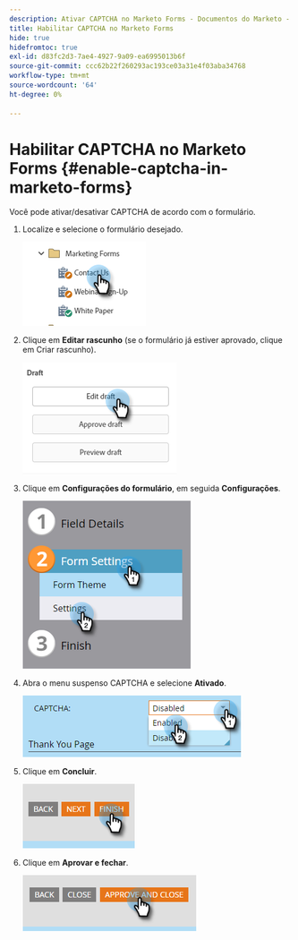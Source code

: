 ```yaml
---
description: Ativar CAPTCHA no Marketo Forms - Documentos do Marketo - Documentação do produto
title: Habilitar CAPTCHA no Marketo Forms
hide: true
hidefromtoc: true
exl-id: d83fc2d3-7ae4-4927-9a09-ea6995013b6f
source-git-commit: ccc62b22f260293ac193ce03a31e4f03aba34768
workflow-type: tm+mt
source-wordcount: '64'
ht-degree: 0%

---
```


# Habilitar CAPTCHA no Marketo Forms {#enable-captcha-in-marketo-forms}

Você pode ativar/desativar CAPTCHA de acordo com o formulário.

1. Localize e selecione o formulário desejado.

   ![](assets/enable-captcha-in-marketo-forms-1.png)

1. Clique em **Editar rascunho** (se o formulário já estiver aprovado, clique em Criar rascunho).

   ![](assets/enable-captcha-in-marketo-forms-2.png)

1. Clique em **Configurações do formulário**, em seguida **Configurações**.

   ![](assets/enable-captcha-in-marketo-forms-3.png)

1. Abra o menu suspenso CAPTCHA e selecione **Ativado**.

   ![](assets/enable-captcha-in-marketo-forms-4.png)

1. Clique em **Concluir**.

   ![](assets/enable-captcha-in-marketo-forms-5.png)

1. Clique em **Aprovar e fechar**.

   ![](assets/enable-captcha-in-marketo-forms-6.png)
